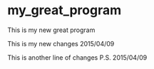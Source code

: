 # my_great_program
This is my new great program

This is my new changes 2015/04/09

This is another line of changes P.S. 2015/04/09
